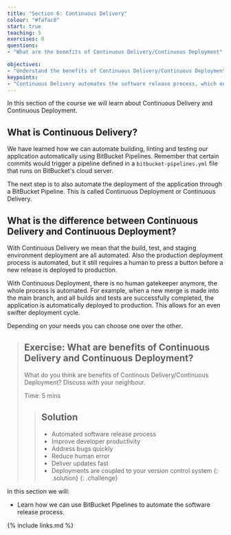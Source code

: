 ```yaml
---
title: "Section 6: Continuous Delivery"
colour: "#fafac8"
start: true
teaching: 5
exercises: 0
questions:
- "What are the benefits of Continuous Delivery/Continuous Deployment"

objectives:
- "Understand the benefits of Continuous Delivery/Continuous Deployment."
keypoints:
- "Continuous Delivery automates the software release process, which enables you to deliver updates faster"
---
```


In this section of the course we will learn about Continuous Delivery and Continuous Deployment.

## What is Continuous Delivery?
We have learned how we can automate building, linting and testing our application automatically using BitBucket Pipelines.
Remember that certain commits would trigger a pipeline defined in a `bitbucket-pipelines.yml` file that runs on BitBucket's cloud server.

The next step is to also automate the deployment of the application through a BitBucket Pipeline. 
This is called Continuous Deployment or Continuous Delivery.

## What is the difference between Continuous Delivery and Continuous Deployment?
With Continuous Delivery we mean that the build, test, and staging environment deployment are all automated.
Also the production deployment process is automated, but it still requires a human to press a button before a new release is deployed to production.

With Continuous Deployment, there is no human gatekeeper anymore, the whole process is automated. 
For example, when a new merge is made into the main branch, and all builds and tests are successfully completed, 
the application is automatically deployed to production. This allows for an even swifter deployment cycle.

Depending on your needs you can choose one over the other.


> ## Exercise: What are benefits of Continuous Delivery and Continuous Deployment?
>
> What do you think are benefits of Continous Delivery/Continuous Deployment?
> Discuss with your neighbour.
>
> Time: 5 mins
> 
> > ## Solution
> > * Automated software release process
> > * Improve developer productivity
> > * Address bugs quickly
> > * Reduce human error
> > * Deliver updates fast
> > * Deployments are coupled to your version control system
> {: .solution}
{: .challenge}

In this section we will:
- Learn how we can use BitBucket Pipelines to automate the software release process.

{% include links.md %}


